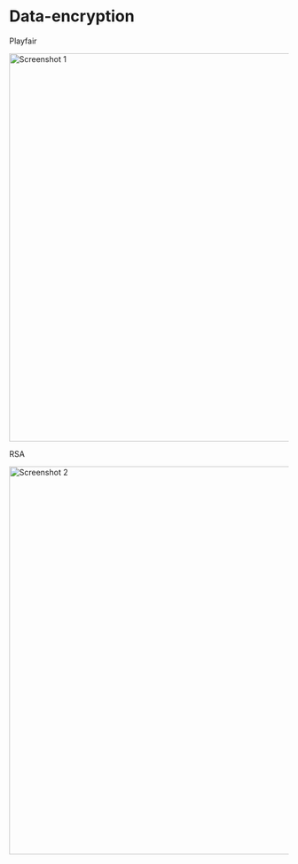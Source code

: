 # Data-encryption 

<p align="center">
    <p>Playfair</p>

  <img src="https://github.com/Trinh-Tan-Dat/Data-encryption/assets/102589157/b3014019-6fdb-4d85-9804-ed05a53d4788" alt="Screenshot 1" width="700">
    <p>RSA</p>
  <img src="https://github.com/Trinh-Tan-Dat/Data-encryption/assets/102589157/90a1b272-b59e-4a6d-8dad-01dd37596a7a" alt="Screenshot 2" width="700">
</p>
